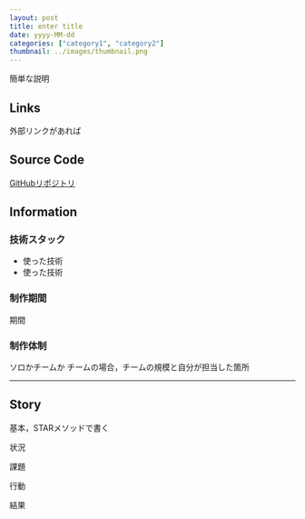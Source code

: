 ```yaml
---
layout: post
title: enter title
date: yyyy-MM-dd
categories: ["category1", "category2"]
thumbnail: ../images/thumbnail.png
---
```


簡単な説明

## Links

外部リンクがあれば

## Source Code

[GitHubリポジトリ](url)

## Information

### 技術スタック

- 使った技術
- 使った技術

### 制作期間

期間

### 制作体制

ソロかチームか
チームの場合，チームの規模と自分が担当した箇所

---

## Story

基本，STARメソッドで書く

状況

課題

行動

結果
